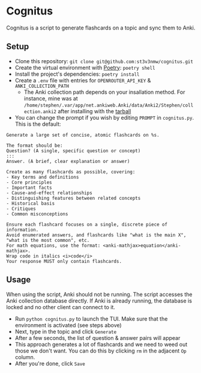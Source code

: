 # Cognitus

Cognitus is a script to generate flashcards on a topic and sync them to Anki.

## Setup

- Clone this repository: `git clone git@github.com:st3v3nmw/cognitus.git`
- Create the virtual environment with [Poetry](https://python-poetry.org/docs/basic-usage/): `poetry shell`
- Install the project's dependencies: `poetry install`
- Create a `.env` file with entries for `OPENROUTER_API_KEY` & `ANKI_COLLECTION_PATH`
    - The Anki collection path depends on your insallation method. For instance, mine was at `/home/stephen/.var/app/net.ankiweb.Anki/data/Anki2/Stephen/collection.anki2` after installing with the [tarball](https://docs.ankiweb.net/platform/linux/installing.html)
- You can change the prompt if you wish by editing `PROMPT` in `cognitus.py`. This is the default:

```
Generate a large set of concise, atomic flashcards on %s.

The format should be:
Question? (A single, specific question or concept)
:::
Answer. (A brief, clear explanation or answer)

Create as many flashcards as possible, covering:
- Key terms and definitions
- Core principles
- Important facts
- Cause-and-effect relationships
- Distinguishing features between related concepts
- Historical basis
- Critiques
- Common misconceptions

Ensure each flashcard focuses on a single, discrete piece of information.
Avoid enumerated answers, and flashcards like "what is the main X",
"what is the most common", etc.
For math equations, use the format: <anki-mathjax>equation</anki-mathjax>.
Wrap code in italics <i>code</i>
Your response MUST only contain flashcards.
```

## Usage

When using the script, Anki should not be running. The script accesses the Anki collection database directly.
If Anki is already running, the database is locked and no other client can connect to it.

- Run `python cognitus.py` to launch the TUI. Make sure that the environment is activated (see steps above)
- Next, type in the topic and click `Generate`
- After a few seconds, the list of question & answer pairs will appear
- This approach generates a lot of flashcards and we need to weed out those we don't want. You can do this by clicking `rm` in the adjacent `Op` column.
- After you're done, click `Save`

